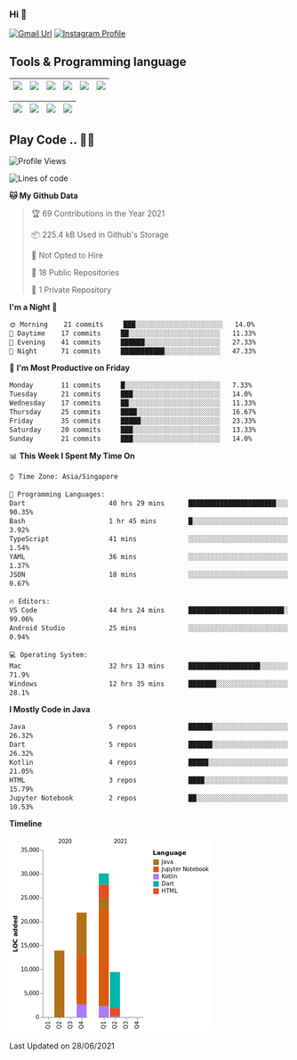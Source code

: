 ### Hi 👋
[![Gmail Url](https://img.shields.io/twitter/url?label=Goggxi@gmail.com&logo=gmail&style=social&url=http%3A%2F%2Fmailto%3Acontact.Goggxi@gmail.com)](mailto:Goggxi@gmail.com) [![Instagram Profile](https://img.shields.io/twitter/url?label=moh_rifkan&logo=instagram&style=social&url=https://www.instagram.com/moh_rifkan/)](https://www.instagram.com/moh_rifkan/)

## Tools & Programming language
| [<img src="https://miro.medium.com/max/2800/1*UpiyYV4onPs4emx-whdVHA.png" width="50">]() | [<img src="https://cdn.svgporn.com/logos/flutter.svg" width="50">]() | [<img src="https://cdn.svgporn.com/logos/jupyter.svg" width="50">]() | [<img src="https://cdn.svgporn.com/logos/mysql.svg" width="50">]() | <img src="https://cdn.svgporn.com/logos/postgresql.svg" width="50"/> | <img src="https://cdn.svgporn.com/logos/firebase.svg" width="50"/>
|-----|----|----|----|----|----|

|[<img src="https://cdn.svgporn.com/logos/kotlin.svg" width="50">]() | [<img src="https://cdn.svgporn.com/logos/java.svg" width="50">]() | [<img src="https://cdn.svgporn.com/logos/dart.svg" width="50">]() | [<img src="https://cdn.svgporn.com/logos/python.svg" width="50">]() |
|---|---|---|---|


## Play Code .. 💬🚀

<!--START_SECTION:waka-->
![Profile Views](http://img.shields.io/badge/Profile%20Views-1-blue)

![Lines of code](https://img.shields.io/badge/From%20Hello%20World%20I%27ve%20Written-75331%20lines%20of%20code-blue)

**🐱 My Github Data** 

> 🏆 69 Contributions in the Year 2021
 > 
> 📦 225.4 kB Used in Github's Storage 
 > 
> 🚫 Not Opted to Hire
 > 
> 📜 18 Public Repositories 
 > 
> 🔑 1 Private Repository 
 > 
**I'm a Night 🦉** 

```text
🌞 Morning    21 commits     ███░░░░░░░░░░░░░░░░░░░░░░   14.0% 
🌆 Daytime    17 commits     ██░░░░░░░░░░░░░░░░░░░░░░░   11.33% 
🌃 Evening    41 commits     ██████░░░░░░░░░░░░░░░░░░░   27.33% 
🌙 Night      71 commits     ███████████░░░░░░░░░░░░░░   47.33%

```
📅 **I'm Most Productive on Friday** 

```text
Monday       11 commits     █░░░░░░░░░░░░░░░░░░░░░░░░   7.33% 
Tuesday      21 commits     ███░░░░░░░░░░░░░░░░░░░░░░   14.0% 
Wednesday    17 commits     ██░░░░░░░░░░░░░░░░░░░░░░░   11.33% 
Thursday     25 commits     ████░░░░░░░░░░░░░░░░░░░░░   16.67% 
Friday       35 commits     █████░░░░░░░░░░░░░░░░░░░░   23.33% 
Saturday     20 commits     ███░░░░░░░░░░░░░░░░░░░░░░   13.33% 
Sunday       21 commits     ███░░░░░░░░░░░░░░░░░░░░░░   14.0%

```


📊 **This Week I Spent My Time On** 

```text
⌚︎ Time Zone: Asia/Singapore

💬 Programming Languages: 
Dart                     40 hrs 29 mins      ██████████████████████░░░   90.35% 
Bash                     1 hr 45 mins        █░░░░░░░░░░░░░░░░░░░░░░░░   3.92% 
TypeScript               41 mins             ░░░░░░░░░░░░░░░░░░░░░░░░░   1.54% 
YAML                     36 mins             ░░░░░░░░░░░░░░░░░░░░░░░░░   1.37% 
JSON                     18 mins             ░░░░░░░░░░░░░░░░░░░░░░░░░   0.67%

🔥 Editors: 
VS Code                  44 hrs 24 mins      ████████████████████████░   99.06% 
Android Studio           25 mins             ░░░░░░░░░░░░░░░░░░░░░░░░░   0.94%

💻 Operating System: 
Mac                      32 hrs 13 mins      ██████████████████░░░░░░░   71.9% 
Windows                  12 hrs 35 mins      ███████░░░░░░░░░░░░░░░░░░   28.1%

```

**I Mostly Code in Java** 

```text
Java                     5 repos             ██████░░░░░░░░░░░░░░░░░░░   26.32% 
Dart                     5 repos             ██████░░░░░░░░░░░░░░░░░░░   26.32% 
Kotlin                   4 repos             █████░░░░░░░░░░░░░░░░░░░░   21.05% 
HTML                     3 repos             ████░░░░░░░░░░░░░░░░░░░░░   15.79% 
Jupyter Notebook         2 repos             ██░░░░░░░░░░░░░░░░░░░░░░░   10.53%

```


**Timeline**

![Chart not found](https://raw.githubusercontent.com/Goggxi/Goggxi/main/charts/bar_graph.png) 


 Last Updated on 28/06/2021
<!--END_SECTION:waka-->
